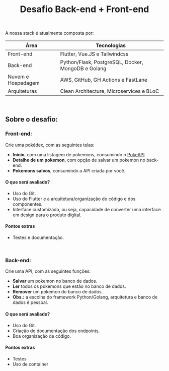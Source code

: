 <h1 align="center">Desafio Back-end + Front-end</h1>

<br>

A nossa stack é atualmente composta por:

| Área | Tecnologias |
|---|---|
| Front-end | Flutter, Vue.JS e Tailwindcss |
| Back-end | Python/Flask, PostgreSQL, Docker, MongoDB e Golang |
| Nuvem e Hospedagem | AWS, GitHub, GH Actions e FastLane |
| Arquiteturas | Clean Architecture, Microservices e BLoC |

<br>

## Sobre o desafio:

### Front-end:

Crie uma pokédex, com as seguintes telas:

- **Início**, com uma listagem de pokemons, consumindo o [PokeAPI](https://pokeapi.co/).
- **Detalhe de um pokemon**, com opção de salvar um pokemon no back-end.
- **Pokemons salvos**, consumindo a API criada por você.

#### O que será avaliado?

- Uso do Git.
- Uso do Flutter e a arquitetura/organização do código e dos componentes.
- Interface customizada, ou seja, capacidade de converter uma interface em design para o produto digital.

#### Pontos extras
- Testes e documentação.

<br>

### Back-end:


Crie uma API, com as seguintes funções:

- **Salvar** um pokemon no banco de dados.
- **Ler** todos os pokemons que estão no banco de dados.
- **Remover** um pokemon do banco de dados.
- **Obs.:** a escolha do framework Python/Golang, arquitetura e banco de dados é pessoal.
#### O que será avaliado?

- Uso do Git.
- Criação de documentação dos endpoints. 
- Boa organização de código.

#### Pontos extras
- Testes
- Uso de container
